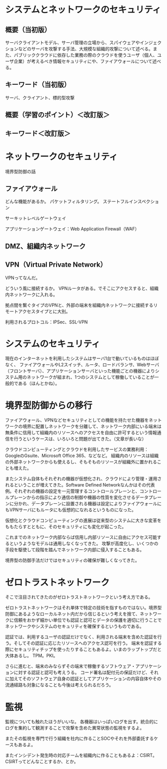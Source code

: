 # システムとネットワークのセキュリティ
## 概要（当初版）
サーバクライアントモデル、サーバ管理の立場から、スパイウェアやインジェクションなどのサーバを攻撃する手法、大規模な組織的攻撃について述べる。また、パブリッククラウドに依存した業務の際のクラウドを使うユーザ（個人、ユーザ企業）が考えるべき情報セキュリティにや、ファイアウォールについて述べる。

## キーワード（当初版）
サーバ、クライアント、標的型攻撃

## 概要（学習のポイント）＜改訂版＞

## キーワード＜改訂版＞


# ネットワークのセキュリティ
境界型防御の話

## ファイアウォール
どんな機能があるか。
パケットフィルタリング。
ステートフルインスペクション

サーキットレベルゲートウェイ

アプリケーションゲートウェイ：Web Application Firewall（WAF）

## DMZ、組織内ネットワーク

## VPN（Virtual Private Network）
VPNってなんだ。

どういう風に接続するか。
VPNルータがある。でそこにアクセスすると、組織内ネットワークに入れる。

拠点間を繋ぐタイプのVPNと、外部の端末を組織内ネットワークに接続するリモートアクセスタイプとに大別。

利用されるプロトコル：IPSec、SSL-VPN

# システムのセキュリティ
現在のインターネットを利用したシステムはサーバ1台で動いているものはほぼなく、
ファイアウォールやL2スイッチ、ルータ、ロードバランサ、Webサーバ（フロントサーバ）、アプリケーションサーバといった機能ごとの機器によりシステム用のネットワークが組まれ、1つのシステムとして稼働していることが一般的である（ほんとかね）。

# 境界型防御からの移行
ファイアウォール、VPNなどセキュリティとしての機能を持たせた機器をネットワークの境界に配置しネットワークを分離して、ネットワーク内部にいる端末は無条件に信用して組織内のリソースへのアクセスを自由に許可するという情報通信を行うというケースは、いろいろと問題が出てきた。（文章が長いな）

クラウドコンピューティングとクラウドを利用したサービスの業務利用：GoogleのGsuite、Microsoft Office 365、などなど。
組織内のリソースは組織の外部ネットワークからも使えるし、そもそものリソースが組織外に置かれることも増えた。

またシステム自体もそれぞれの機器が仮想化され、クラウドにより管理・運用されるということが増えてきた。Software Defined Networkなんかはその代表例。それぞれの機器の設定を一元管理するコントロールプレーンと、コントロールプレーンからの指示により通信の制御や機器の性質を変化させるデータプレーンに分かれ、データプレーンに設置される機器は設定によりファイアウォールにもVPNサーバにもルータにも仮想的になれるというものになった。

仮想化とクラウドコンピューティングの進展は従来型のシステムに大きな変革をももたらすとともに、そのセキュリティにも変化が起こった。

これまでのネットワーク内部ならば信用し内部リソースに自由にアクセス可能するというようなモデルは通用しなくなってきた。
攻撃が高度化し、いくつかの手段を駆使して段階を踏んでネットワーク内部に侵入することもある。

境界型の防御手法だけではセキュリティの確保が難しくなってきた。

# ゼロトラストネットワーク
そこで注目されてきたのがゼロトラストネットワークという考え方である。

ゼロトラストネットワークはそれ単体で特定の技術を指すものではない。境界型防御にあるようなローカルネット内だから信じるという考えを捨て、ネットワークに信頼をおかず細かい単位でも認証と認可とデータの保護を適切に行うことでネットワークやシステムのセキュリティを確保するというものである。


認証では、利用するユーザの認証だけでなく、利用される端末を含めた認証を行う。そしてその認証に応じたリソースへのアクセス認可を行う。
端末を認証する際にセキュリティチップを使ったりすることもあるよ。いまのラップトップだと大体あるし。
TPM。PKI。

さらに進むと、端末のみならずその端末で稼働するソフトウェア・アプリケーションに対する認証と認可も考えうる。
コード署名は配付元の保証だけど、それに加えてそのソフトウェア自身の認証としてアプリケーションの内容自体やその流通経路も対象になることも今後は考えられるだろう。

# 監視
監視についても触れたほうがいいな。
各機器はいっぱいログを出す。統合的にログを集約して観測することで攻撃を含めた異常状態の監視をするよ。

またその監視を専門で行う組織を社内に作ることSOCやそれを外部委託するケースもあるよ。

またインシデント発生時の対応チームを組織内に作ることもあるよ：CSIRT。
CSIRTってどんなことするか、とか。

